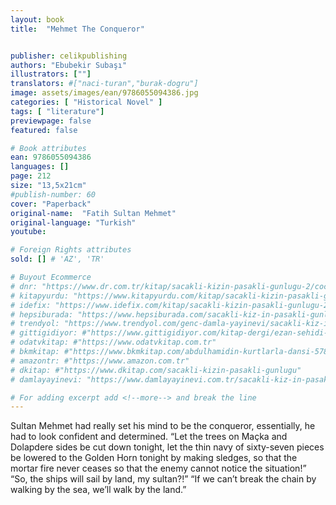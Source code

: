 ```yaml
---
layout: book
title:  "Mehmet The Conqueror"


publisher: celikpublishing
authors: "Ebubekir Subaşı"
illustrators: [""]
translators: #["naci-turan","burak-dogru"]
image: assets/images/ean/9786055094386.jpg
categories: [ "Historical Novel" ]
tags: [ "literature"]
previewpage: false
featured: false

# Book attributes
ean: 9786055094386
languages: []
page: 212
size: "13,5x21cm"
#publish-number: 60
cover: "Paperback"
original-name:  "Fatih Sultan Mehmet"
original-language: "Turkish"
youtube:

# Foreign Rights attributes
sold: [] # 'AZ', 'TR'

# Buyout Ecommerce
# dnr: "https://www.dr.com.tr/kitap/sacakli-kizin-pasakli-gunlugu-2/cocuk-ve-genclik/genclik-10-yas/roman-oyku/urunno=0001893059001"
# kitapyurdu: "https://www.kitapyurdu.com/kitap/sacakli-kizin-pasakli-gunlugu-2-/560122.html&filter_name=Sa%C3%A7akl%C4%B1+K%C4%B1z%27%C4%B1n+Pasakl%C4%B1+G%C3%BCnl%C3%BC%C4%9F%C3%BC+2"
# idefix: "https://www.idefix.com/kitap/sacakli-kizin-pasakli-gunlugu-2/cocuk-ve-genclik/genclik-10-yas/roman-oyku/urunno=0001893059001"
# hepsiburada: "https://www.hepsiburada.com/sacakli-kiz-in-pasakli-gunlugu-2-damla-yayinevi-p-HBV000012ER86"
# trendyol: "https://www.trendyol.com/genc-damla-yayinevi/sacakli-kiz-in-pasakli-gunlugu-2-p-54825777"
# gittigidiyor: #"https://www.gittigidiyor.com/kitap-dergi/ezan-sehidi-adnan-menderes_pdp_732728793"
# odatvkitap: #"https://www.odatvkitap.com.tr"
# bkmkitap: #"https://www.bkmkitap.com/abdulhamidin-kurtlarla-dansi-578226"
# amazontr: #"https://www.amazon.com.tr"
# dkitap: #"https://www.dkitap.com/sacakli-kizin-pasakli-gunlugu"
# damlayayinevi: "https://www.damlayayinevi.com.tr/sacakli-kiz-in-pasakli-gunlugu-2-bu-iste-bi-terslik-var"

# For adding excerpt add <!--more--> and break the line
---
```

Sultan Mehmet had really set his mind to be the
conqueror, essentially, he had to look confident
and determined.
“Let the trees on Maçka and Dolapdere sides be
cut down tonight, let the thin navy of sixty-seven
pieces be lowered to the Golden Horn tonight by
making sledges, so that the mortar fire never ceases so that the enemy cannot notice the situation!”
“So, the ships will sail by land, my sultan?!”
“If we can’t break the chain by walking by the
sea, we’ll walk by the land.”
<!--more--> 

